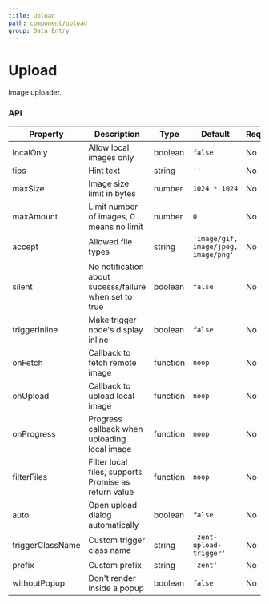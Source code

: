 ```yaml
---
title: Upload
path: component/upload
group: Data Entry
---
```


# Upload

Image uploader.

### API

| Property | Description | Type | Default | Required |
|------|------|------|--------|--------|
| localOnly | Allow local images only | boolean | `false` | No |
| tips | Hint text | string | `''` | No |
| maxSize | Image size limit in bytes | number | `1024 * 1024` | No |
| maxAmount | Limit number of images, 0 means no limit | number | `0` | No |
| accept | Allowed file types | string | `'image/gif, image/jpeg, image/png'` | No |
| silent | No notification about sucesss/failure when set to true | boolean | `false` | No |
| triggerInline | Make trigger node's display inline | boolean | `false` | No |
| onFetch | Callback to fetch remote image | function | `noop` | No |
| onUpload | Callback to upload local image | function | `noop` | No |
| onProgress | Progress callback when uploading local image  | function | `noop` | No |
| filterFiles | Filter local files, supports Promise as return value | function | `noop` | No |
| auto | Open upload dialog automatically | boolean | `false` | No |
| triggerClassName | Custom trigger class name | string | `'zent-upload-trigger'` | No |
| prefix | Custom prefix | string | `'zent'` | No |
| withoutPopup | Don't render inside a popup | boolean | `false` | No |
